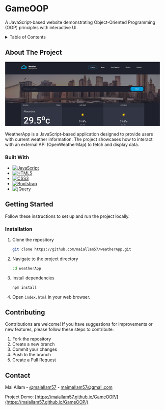 <!-- PROJECT TITLE -->
# GameOOP

<!-- PROJECT DESCRIPTION -->
A JavaScript-based website demonstrating Object-Oriented Programming (OOP) principles with interactive UI.

<!-- TABLE OF CONTENTS -->
<details>
  <summary>Table of Contents</summary>
  <ol>
    <li>
      <a href="#about-the-project">About The Project</a>
      <ul>
        <li><a href="#built-with">Built With</a></li>
      </ul>
    </li>
    <li>
      <a href="#getting-started">Getting Started</a>
      <ul>
        <li><a href="#installation">Installation</a></li>
      </ul>
    </li>
    <li><a href="#contributing">Contributing</a></li>
    <li><a href="#contact">Contact</a></li>
  </ol>
</details>

<!-- ABOUT THE PROJECT -->
## About The Project

[![GameOOP Screenshot][Website-screenshot]](https://raw.githubusercontent.com/maiallam57/GameOOP/main/images/cover.png)

WeatherApp is a JavaScript-based application designed to provide users with current weather information. The project showcases how to interact with an external API (OpenWeatherMap) to fetch and display data.

### Built With

* [![JavaScript][JavaScript.com]][JavaScript-url]
* [![HTML5][HTML5.com]][HTML5-url]
* [![CSS3][CSS3.com]][CSS3-url]
* [![Bootstrap][Bootstrap.com]][Bootstrap-url]
* [![jQuery][jQuery.com]][jQuery-url]


<!-- GETTING STARTED -->
## Getting Started

Follow these instructions to set up and run the project locally.

### Installation

1. Clone the repository
   ```sh
   git clone https://github.com/maiallam57/weatherApp.git
   ```
2. Navigate to the project directory
   ```sh
   cd weatherApp
   ```
3. Install dependencies
   ```sh
   npm install
   ```
4. Open `index.html` in your web browser.



<!-- CONTRIBUTING -->
## Contributing

Contributions are welcome! If you have suggestions for improvements or new features, please follow these steps to contribute:

1. Fork the repository
2. Create a new branch
3. Commit your changes
4. Push to the branch 
5. Create a Pull Request


<!-- CONTACT -->
## Contact

Mai Allam - [@maiallam57](https://twitter.com/maiallam57) - maimallam57@gmail.com

Project Demo: [https://maiallam57.github.io/GameOOP/](https://maiallam57.github.io/GameOOP/)


<!-- MARKDOWN LINKS & IMAGES -->
<!-- https://www.markdownguide.org/basic-syntax/#reference-style-links -->
[JavaScript.com]: https://img.shields.io/badge/JavaScript-F7DF1C?style=for-the-badge&logo=javascript&logoColor=black
[JavaScript-url]: https://developer.mozilla.org/en-US/docs/Web/JavaScript
[HTML5.com]: https://img.shields.io/badge/HTML5-E34F26?style=for-the-badge&logo=html5&logoColor=white
[HTML5-url]: https://developer.mozilla.org/en-US/docs/Web/HTML
[CSS3.com]: https://img.shields.io/badge/CSS3-1572B6?style=for-the-badge&logo=css3&logoColor=white
[CSS3-url]: https://developer.mozilla.org/en-US/docs/Web/CSS
[Bootstrap.com]: https://img.shields.io/badge/Bootstrap-563D7C?style=for-the-badge&logo=bootstrap&logoColor=white
[Bootstrap-url]: https://getbootstrap.com/
[jQuery.com]: https://img.shields.io/badge/jQuery-563D7C?style=for-the-badge&logo=jQuery&logoColor=white
[jQuery-url]: https://getjQuery.com/
[Website-screenshot]:https://raw.githubusercontent.com/maiallam57/weatherApp/main/images/cover.png
